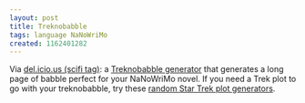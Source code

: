 ```yaml
---
layout: post
title: Treknobabble
tags: language NaNoWriMo
created: 1162401282
---
```

Via [del.icio.us (scifi tag)](/aggregator/sources/25):  a [Treknobabble generator](http://desplesda.net/treknobabble/) that generates a long page of babble perfect for your NaNoWriMo novel.  If you need a Trek plot to go with your treknobabble, try these [random Star Trek plot generators](http://www.randomplots.com/).
